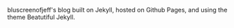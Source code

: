 bluscreenofjeff's blog built on Jekyll, hosted on Github Pages, and using the theme Beatutiful Jekyll.
